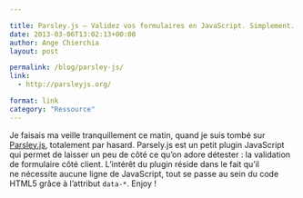 ```yaml
---

title: Parsley.js – Validez vos formulaires en JavaScript. Simplement.
date: 2013-03-06T13:02:13+00:00
author: Ange Chierchia
layout: post

permalink: /blog/parsley-js/
link:
  - http://parsleyjs.org/

format: link
category: "Ressource"
---
```

Je faisais ma veille tranquillement ce matin, quand je suis tombé sur [Parsley.js](http://parsleyjs.org "Javascript forms validation. Powerful, UX aware & Dead simple."), totalement par hasard. Parsely.js est un petit plugin JavaScript qui permet de laisser un peu de côté ce qu&rsquo;on adore détester : la validation de formulaire côté client. L&rsquo;intérêt du plugin réside dans le fait qu&rsquo;il ne nécessite aucune ligne de JavaScript, tout se passe au sein du code HTML5 grâce à l&rsquo;attribut `data-*`. Enjoy !